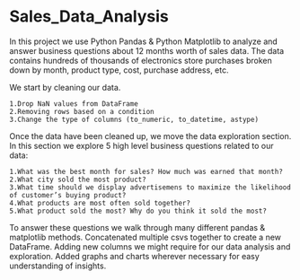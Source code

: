 # Sales_Data_Analysis
In this project we use Python Pandas & Python Matplotlib to analyze and answer business questions about 12 months worth of sales data. The data contains hundreds of thousands of electronics store purchases broken down by month, product type, cost, purchase address, etc.

We start by cleaning our data.

	1.Drop NaN values from DataFrame
	2.Removing rows based on a condition
	3.Change the type of columns (to_numeric, to_datetime, astype)

Once the data have been cleaned up, we move the data exploration section. In this section we explore 5 high level business questions related to our data:

	1.What was the best month for sales? How much was earned that month?
	2.What city sold the most product?
	3.What time should we display advertisemens to maximize the likelihood of customer’s buying product?
	4.What products are most often sold together?
	5.What product sold the most? Why do you think it sold the most?

To answer these questions we walk through many different pandas & matplotlib methods. Concatenated multiple csvs together to create a new DataFrame. Adding new columns we might require for our data analysis and exploration. Added graphs and charts wherever necessary for easy understanding of insights.